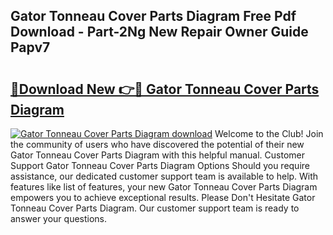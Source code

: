 ## Gator Tonneau Cover Parts Diagram Free Pdf Download - Part-2Ng New Repair Owner Guide Papv7

# <h2><a href="http://dfog1v.blite.top/?on=Gator+Tonneau+Cover+Parts+Diagram">🔗Download New 👉🔴 Gator Tonneau Cover Parts Diagram</a></h2>

[![Gator Tonneau Cover Parts Diagram download](https://i.imgur.com/lujVjoI.png)](http://dfog1v.blite.top/?on=Gator+Tonneau+Cover+Parts+Diagram)
Welcome to the Club! Join the community of users who have discovered the potential of their new Gator Tonneau Cover Parts Diagram with this helpful manual. Customer Support Gator Tonneau Cover Parts Diagram Options Should you require assistance, our dedicated customer support team is available to help. With features like list of features, your new Gator Tonneau Cover Parts Diagram empowers you to achieve exceptional results. Please Don't Hesitate Gator Tonneau Cover Parts Diagram. Our customer support team is ready to answer your questions.
